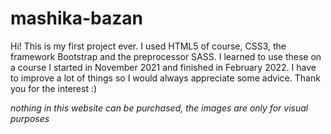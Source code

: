 # mashika-bazan

Hi! This is my first project ever. I used HTML5 of course, CSS3, the framework Bootstrap and the preprocessor SASS. I learned to use these on a course I started in November 2021 and finished in February 2022. I have to improve a lot of things so I would always appreciate some advice. Thank you for the interest :)



_nothing in this website can be purchased, the images are only for visual purposes_ 
